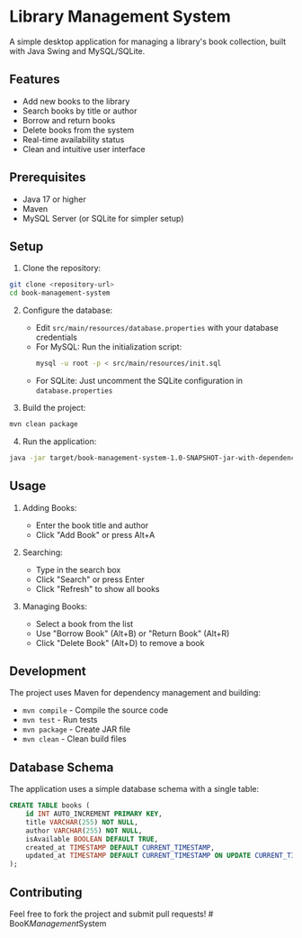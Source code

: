 # Library Management System

A simple desktop application for managing a library's book collection, built with Java Swing and MySQL/SQLite.

## Features

- Add new books to the library
- Search books by title or author
- Borrow and return books
- Delete books from the system
- Real-time availability status
- Clean and intuitive user interface

## Prerequisites

- Java 17 or higher
- Maven
- MySQL Server (or SQLite for simpler setup)

## Setup

1. Clone the repository:
```bash
git clone <repository-url>
cd book-management-system
```

2. Configure the database:
   - Edit `src/main/resources/database.properties` with your database credentials
   - For MySQL: Run the initialization script:
     ```bash
     mysql -u root -p < src/main/resources/init.sql
     ```
   - For SQLite: Just uncomment the SQLite configuration in `database.properties`

3. Build the project:
```bash
mvn clean package
```

4. Run the application:
```bash
java -jar target/book-management-system-1.0-SNAPSHOT-jar-with-dependencies.jar
```

## Usage

1. Adding Books:
   - Enter the book title and author
   - Click "Add Book" or press Alt+A

2. Searching:
   - Type in the search box
   - Click "Search" or press Enter
   - Click "Refresh" to show all books

3. Managing Books:
   - Select a book from the list
   - Use "Borrow Book" (Alt+B) or "Return Book" (Alt+R)
   - Click "Delete Book" (Alt+D) to remove a book

## Development

The project uses Maven for dependency management and building:

- `mvn compile` - Compile the source code
- `mvn test` - Run tests
- `mvn package` - Create JAR file
- `mvn clean` - Clean build files

## Database Schema

The application uses a simple database schema with a single table:

```sql
CREATE TABLE books (
    id INT AUTO_INCREMENT PRIMARY KEY,
    title VARCHAR(255) NOT NULL,
    author VARCHAR(255) NOT NULL,
    isAvailable BOOLEAN DEFAULT TRUE,
    created_at TIMESTAMP DEFAULT CURRENT_TIMESTAMP,
    updated_at TIMESTAMP DEFAULT CURRENT_TIMESTAMP ON UPDATE CURRENT_TIMESTAMP
);
```

## Contributing

Feel free to fork the project and submit pull requests!
#   B o o K _ M a n a g e m e n t _ S y s t e m  
 